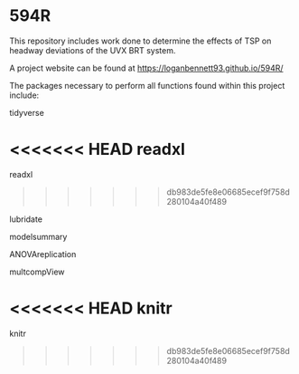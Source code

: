 # 594R

This repository includes work done to determine the effects of TSP on headway deviations of the UVX BRT system.

A project website can be found at https://loganbennett93.github.io/594R/

The packages necessary to perform all functions found within this project include:

tidyverse  

<<<<<<< HEAD
readxl 
=======
readxl  
>>>>>>> db983de5fe8e06685ecef9f758d280104a40f489

lubridate  

modelsummary  

ANOVAreplication  

multcompView  

<<<<<<< HEAD
knitr
=======
knitr
>>>>>>> db983de5fe8e06685ecef9f758d280104a40f489
